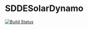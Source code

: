 # SDDESolarDynamo

[![Build Status](https://github.com/Kallo27/SDDESolarDynamo.jl/actions/workflows/CI.yml/badge.svg?branch=main)](https://github.com/Kallo27/SDDESolarDynamo.jl/actions/workflows/CI.yml?query=branch%3Amain)
